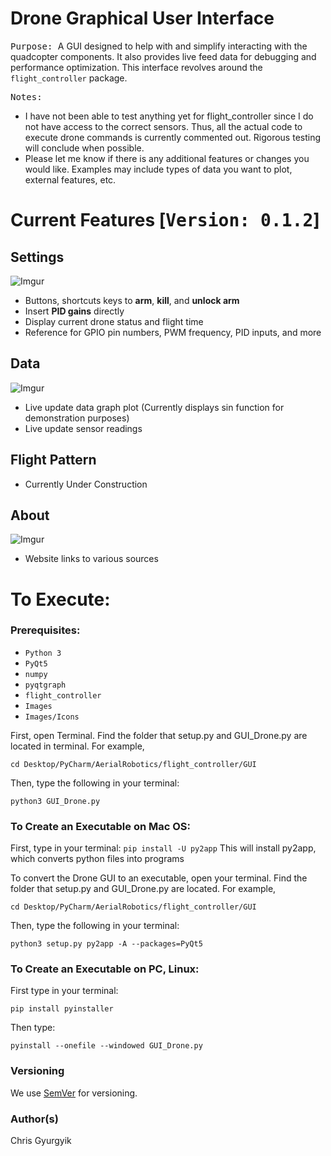 # Drone Graphical User Interface
<kbd>Purpose: 
</kbd>
A GUI designed to help with and simplify interacting with the quadcopter components. It also provides
live feed data for debugging and performance optimization. This interface revolves around the ```flight_controller``` package.

<kbd>Notes:</kbd>
* I have not been able to test anything yet for flight_controller since I do not have access to the correct sensors. Thus, all the actual code to execute drone commands is currently commented out. Rigorous testing will conclude when possible.
* Please let me know if there is any additional features or changes you would like. Examples may include types of data you want to plot, external features, etc.


# Current Features [<kbd>Version: 0.1.2</kbd>]
## Settings
![Imgur](https://i.imgur.com/eKmdKgc.png)
* Buttons, shortcuts keys to **arm**, **kill**, and **unlock arm**
* Insert **PID gains** directly
* Display current drone status and flight time
* Reference for GPIO pin numbers, PWM frequency, PID inputs, and more

## Data
![Imgur](https://i.imgur.com/XXsLmO4.png)
* Live update data graph plot (Currently displays sin function for demonstration purposes)
* Live update sensor readings

## Flight Pattern
* Currently Under Construction

## About
![Imgur](https://i.imgur.com/QdmTJn5.png)
* Website links to various sources


# To Execute:

### Prerequisites:

* ```Python 3```
* ```PyQt5```
* ```numpy```
* ```pyqtgraph```
* ```flight_controller```
* ```Images```
* ```Images/Icons```

First, open Terminal. Find the folder that setup.py and GUI_Drone.py are located in terminal.
For example,
```
cd Desktop/PyCharm/AerialRobotics/flight_controller/GUI
```
Then, type the following in your terminal:
```
python3 GUI_Drone.py
```


### To Create an Executable on Mac OS:

First, type in your terminal:
```pip install -U py2app```
This will install py2app, which converts python files into programs

To convert the Drone GUI to an executable, open your terminal.
Find the folder that setup.py and GUI_Drone.py are located.
For example,
```
cd Desktop/PyCharm/AerialRobotics/flight_controller/GUI
```
 Then, type the following in your terminal:
```
python3 setup.py py2app -A --packages=PyQt5
```

### To Create an Executable on PC, Linux:

First type in your terminal:
```
pip install pyinstaller
```
Then type:
```
pyinstall --onefile --windowed GUI_Drone.py
```

### Versioning

We use [SemVer](http://semver.org/) for versioning.

### Author(s)

Chris Gyurgyik



